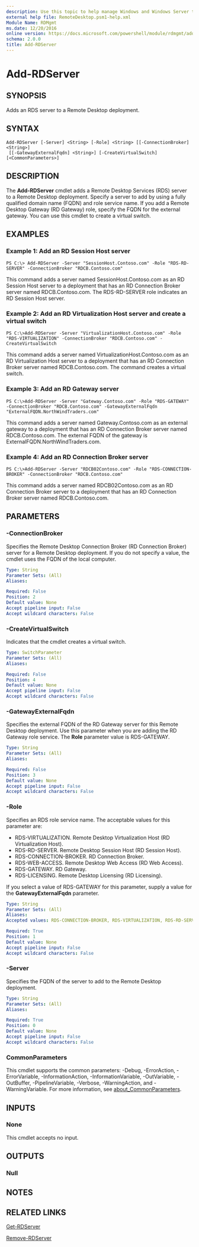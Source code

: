 ```yaml
---
description: Use this topic to help manage Windows and Windows Server technologies with Windows PowerShell.
external help file: RemoteDesktop.psm1-help.xml
Module Name: RDMgmt
ms.date: 12/20/2016
online version: https://docs.microsoft.com/powershell/module/rdmgmt/add-rdserver?view=windowsserver2022-ps&wt.mc_id=ps-gethelp
schema: 2.0.0
title: Add-RDServer
---
```


# Add-RDServer

## SYNOPSIS
Adds an RDS server to a Remote Desktop deployment.

## SYNTAX

```
Add-RDServer [-Server] <String> [-Role] <String> [[-ConnectionBroker] <String>]
 [[-GatewayExternalFqdn] <String>] [-CreateVirtualSwitch] [<CommonParameters>]
```

## DESCRIPTION
The **Add-RDServer** cmdlet adds a Remote Desktop Services (RDS) server to a Remote Desktop deployment.
Specify a server to add by using a fully qualified domain name (FQDN) and role service name.
If you add a Remote Desktop Gateway (RD Gateway) role, specify the FQDN for the external gateway.
You can use this cmdlet to create a virtual switch.

## EXAMPLES

### Example 1: Add an RD Session Host server
```
PS C:\> Add-RDServer -Server "SessionHost.Contoso.com" -Role "RDS-RD-SERVER" -ConnectionBroker "RDCB.Contoso.com"
```

This command adds a server named SessionHost.Contoso.com as an RD Session Host server to a deployment that has an RD Connection Broker server named RDCB.Contoso.com.
The RDS-RD-SERVER role indicates an RD Session Host server.

### Example 2: Add an RD Virtualization Host server and create a virtual switch
```
PS C:\>Add-RDServer -Server "VirtualizationHost.Contoso.com" -Role "RDS-VIRTUALIZATION" -ConnectionBroker "RDCB.Contoso.com" -CreateVirtualSwitch
```

This command adds a server named VirtualizationHost.Contoso.com as an RD Virtualization Host server to a deployment that has an RD Connection Broker server named RDCB.Contoso.com.
The command creates a virtual switch.

### Example 3: Add an RD Gateway server
```
PS C:\>Add-RDServer -Server "Gateway.Contoso.com" -Role "RDS-GATEWAY" -ConnectionBroker "RDCB.Contoso.com" -GatewayExternalFqdn "ExternalFQDN.NorthWindTraders.com"
```

This command adds a server named Gateway.Contoso.com as an external gateway to a deployment that has an RD Connection Broker server named RDCB.Contoso.com.
The external FQDN of the gateway is ExternalFQDN.NorthWindTraders.com.

### Example 4: Add an RD Connection Broker server
```
PS C:\>Add-RDServer -Server "RDCB02Contoso.com" -Role "RDS-CONNECTION-BROKER" -ConnectionBroker "RDCB.Contoso.com"
```

This command adds a server named RDCB02Contoso.com as an RD Connection Broker server to a deployment that has an RD Connection Broker server named RDCB.Contoso.com.

## PARAMETERS

### -ConnectionBroker
Specifies the Remote Desktop Connection Broker (RD Connection Broker) server for a Remote Desktop deployment.
If you do not specify a value, the cmdlet uses the FQDN of the local computer.

```yaml
Type: String
Parameter Sets: (All)
Aliases:

Required: False
Position: 2
Default value: None
Accept pipeline input: False
Accept wildcard characters: False
```

### -CreateVirtualSwitch
Indicates that the cmdlet creates a virtual switch.

```yaml
Type: SwitchParameter
Parameter Sets: (All)
Aliases:

Required: False
Position: 4
Default value: None
Accept pipeline input: False
Accept wildcard characters: False
```

### -GatewayExternalFqdn
Specifies the external FQDN of the RD Gateway server for this Remote Desktop deployment.
Use this parameter when you are adding the RD Gateway role service.
The **Role** parameter value is RDS-GATEWAY.

```yaml
Type: String
Parameter Sets: (All)
Aliases:

Required: False
Position: 3
Default value: None
Accept pipeline input: False
Accept wildcard characters: False
```

### -Role
Specifies an RDS role service name.
The acceptable values for this parameter are:

- RDS-VIRTUALIZATION.
Remote Desktop Virtualization Host (RD Virtualization Host).
- RDS-RD-SERVER.
Remote Desktop Session Host (RD Session Host).
- RDS-CONNECTION-BROKER.
RD Connection Broker.
- RDS-WEB-ACCESS.
Remote Desktop Web Access (RD Web Access).
- RDS-GATEWAY.
RD Gateway.
- RDS-LICENSING.
Remote Desktop Licensing (RD Licensing).

If you select a value of RDS-GATEWAY for this parameter, supply a value for the **GatewayExternalFqdn** parameter.

```yaml
Type: String
Parameter Sets: (All)
Aliases:
Accepted values: RDS-CONNECTION-BROKER, RDS-VIRTUALIZATION, RDS-RD-SERVER, RDS-WEB-ACCESS, RDS-GATEWAY, RDS-LICENSING

Required: True
Position: 1
Default value: None
Accept pipeline input: False
Accept wildcard characters: False
```

### -Server
Specifies the FQDN of the server to add to the Remote Desktop deployment.

```yaml
Type: String
Parameter Sets: (All)
Aliases:

Required: True
Position: 0
Default value: None
Accept pipeline input: False
Accept wildcard characters: False
```

### CommonParameters
This cmdlet supports the common parameters: -Debug, -ErrorAction, -ErrorVariable, -InformationAction, -InformationVariable, -OutVariable, -OutBuffer, -PipelineVariable, -Verbose, -WarningAction, and -WarningVariable. For more information, see [about_CommonParameters](https://go.microsoft.com/fwlink/?LinkID=113216).

## INPUTS

### None

This cmdlet accepts no input.

## OUTPUTS

### Null

## NOTES

## RELATED LINKS

[Get-RDServer](./Get-RDServer.md)

[Remove-RDServer](./Remove-RDServer.md)
